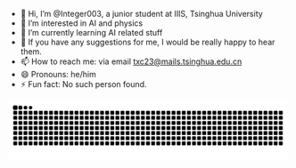 - 👋 Hi, I’m @Integer003, a junior student at IIIS, Tsinghua University
- 👀 I’m interested in AI and physics
- 🌱 I’m currently learning AI related stuff
- 💞️ If you have any suggestions for me, I would be really happy to hear them.
- 📫 How to reach me: via email txc23@mails.tsinghua.edu.cn
- 😄 Pronouns: he/him
- ⚡ Fun fact: No such person found.

![snake](https://raw.githubusercontent.com/Integer003/Integer003/output/github-contribution-grid-snake.svg)



<!---
Integer003/Integer003 is a ✨ special ✨ repository because its `README.md` (this file) appears on your GitHub profile.
You can click the Preview link to take a look at your changes.
--->
